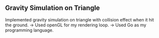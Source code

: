 ## Gravity Simulation on Triangle
Implemented gravity simulation on triangle with collision effect when it hit the ground. 
-> Used openGL for my rendering loop.
-> Used Go as my programming language.
